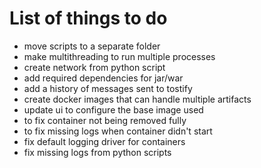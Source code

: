# List of things to do

* move scripts to a separate folder
* make multithreading to run multiple processes
* create network from python script
* add required dependencies for jar/war
* add a history of messages sent to tostify
* create docker images that can handle multiple artifacts
* update ui to configure the base image used
* to fix container not being removed fully
* to fix missing logs when container didn't start
* fix default logging driver for containers
* fix missing logs from python scripts